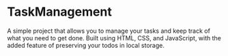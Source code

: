 # TaskManagement
A simple project that allows you to manage your tasks and keep track of what you need to get done. Built using HTML, CSS, and JavaScript, with the added feature of preserving your todos in local storage.
